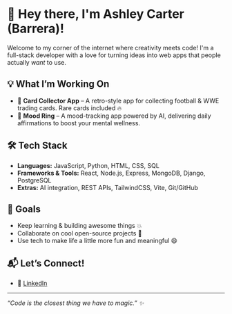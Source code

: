 # 👋 Hey there, I'm Ashley Carter (Barrera)!

Welcome to my corner of the internet where creativity meets code! I'm a full-stack developer with a love for turning ideas into web apps that people actually *want* to use.

## 💡 What I’m Working On
- 🎴 **Card Collector App** – A retro-style app for collecting football & WWE trading cards. Rare cards included 🔥
- 🧠 **Mood Ring** – A mood-tracking app powered by AI, delivering daily affirmations to boost your mental wellness.

## 🛠️ Tech Stack
- **Languages:** JavaScript, Python, HTML, CSS, SQL
- **Frameworks & Tools:** React, Node.js, Express, MongoDB, Django, PostgreSQL
- **Extras:** AI integration, REST APIs, TailwindCSS, Vite, Git/GitHub

## 🎯 Goals
- Keep learning & building awesome things 💥  
- Collaborate on cool open-source projects 🤝  
- Use tech to make life a little more fun and meaningful 😄

## 📬 Let’s Connect!
- 💼 [LinkedIn](https://www.linkedin.com/in/ashley-barrera-864a53272/)

---

*“Code is the closest thing we have to magic.” ✨*
